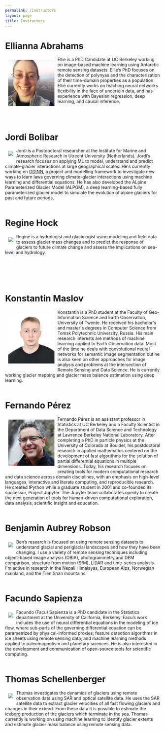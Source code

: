 ```yaml
---
permalink: /instructors
layout: page
title: Instructors
---
```


# Ellianna Abrahams
<div>
<div style="float: left; padding: 10px">
<img src="assets/imgs/ellie.jpg" width="150">
</div>
<div>
Ellie is a PhD Candidate at UC Berkeley working on image-based machine learning using Antarctic remote sensing datasets. Ellie’s PhD focuses on the detection of polynyas and the characterization of their time-domain properties as a population. Ellie currently works on teaching neural networks flexibility in the face of uncertain data, and has experience with Bayesian regression, deep learning, and causal inference.
</div>
</div>
<br>
<br>
<br>

# Jordi Bolibar
<div>
<div style="float: left; padding: 10px">
<img src="https://jordibolibar.files.wordpress.com/2018/03/img_20180228_095507667_hdr.jpg" width="150">
</div>
<div>
Jordi is a Postdoctoral researcher at the Institute for Marine and Atmospheric Research in Utrecht University (Netherlands). Jordi’s research focuses on applying ML to model, understand and predict climate-glacier interactions at large geographical scales. He's currently working on <a href="https://github.com/ODINN-SciML/ODINN.jl">ODINN</a>, a project and modelling framework to investigate new ways to learn laws governing climate-glacier interactions using machine learning and differential equations.  He has also developed the ALpine Parameterized Glacier Model (ALPGM), a deep learning-based fully parameterized glacier model to simulate the evolution of alpine glaciers for past and future periods.
</div>
</div>
<br>

# Regine Hock 
<div>
<div style="float: left; padding: 10px">
<img src="https://www.mn.uio.no/geo/english/people/aca/geohyd/regineho/regine-hock-150px.png" width="150">
</div>
<div>
Regine is a hydrologist and glaciologist using modeling and field data to assess glacier mass changes and to predict the response of glaciers to future climate change and assess the implications on sea-level and hydrology.
</div>
</div>
<br>
<br>
<br>
<br>
<br>

# Konstantin Maslov
<div>
<div style="float: left; padding: 10px">
<img src="assets/imgs/konstantin.jpg" width="150">
</div>
<div>
Konstantin is a PhD student at the Faculty of Geo-Information Science and Earth Observation, University of Twente. He received his bachelor's and master's degrees in Computer Science from Tomsk Polytechnic University, Russia. His main research interests are methods of machine learning applied to Earth Observation data. Most of the time he deals with convolutional neural networks for semantic image segmentation but he is also keen on other approaches for image analysis and problems at the intersection of Remote Sensing and Data Science.  He is currently working glacier mapping and glacier mass balance estimation using deep learning.
</div>
</div>
<br>

# Fernando Pérez
<div>
<div style="float: left; padding: 10px">
<img src="https://github.com/Machine-Learning-in-Glaciology-Workshop/Machine-Learning-in-Glaciology-Workshop.github.io/blob/master/assets/imgs/fernando_perez_-_photo_square.png?raw=true" width="150">
</div>
<div>
Fernando Pérez is an assistant professor in Statistics at UC Berkeley and a Faculty Scientist in the Department of Data Science and Technology at Lawrence Berkeley National Laboratory. After completing a PhD in particle physics at the University of Colorado at Boulder, his postdoctoral research in applied mathematics centered on the development of fast algorithms for the solution of partial differential equations in multiple dimensions.  Today, his research focuses on creating tools for modern computational research and data science across domain disciplines, with an emphasis on high-level languages, interactive and literate computing, and reproducible research.  He created IPython while a graduate student in 2001 and co-founded its successor, Project Jupyter. The Jupyter team collaborates openly to create the next generation of tools for human-driven computational exploration, data analysis, scientific insight and education.
</div>
</div>
<br>


# Benjamin Aubrey Robson
<div>
<div style="float: left; padding: 10px">
<img src="https://www.uib.no/sites/w3.uib.no/files/media/img_1527.jpg" width="150">
</div>
<div>
Ben’s research is focused on using remote sensing datasets to understand glacial and periglacial landscapes and how they have been changing. I use a variety of remote sensing techniques including object-based image analysis (OBIA), photogrammetry and DEM comparison, structure from motion (SfM), LiDAR and time-series analysis. I'm active in research in the Nepali Himalayas, European Alps, Norwegian mainland, and the Tien Shan mountains.
</div>
</div>
<br>

# Facundo Sapienza
<div>
<div style="float: left; padding: 10px">
<img src="https://avatars.githubusercontent.com/u/39526081?v=4" width="150">
</div>
<div>
Facundo (Facu) Sapienza is a PhD candidate in the Statistics department at the University of California, Berkeley. Facu’s work includes the use of neural differential equations in the modeling of ice flow, where sub-parts of the governing differential equation can be parametrized by physical-informed proxies; feature detection algorithms in ice sheets using remote sensing data; and machine learning methods applied to paleomagnetism and planetary sciences. He is also interested in the development and communication of open-source tools for scientific computing. 
</div>
</div>
<br>

# Thomas Schellenberger
<div>
<div style="float: left; padding: 10px">
<img src="https://www.mn.uio.no/geo/forskning/aktuelt/arrangementer/disputaser/2016/pdf/schellenberger150px.jpg" width="150">
</div>
<div>
Thomas investigates the dynamics of glaciers using remote observation data using SAR and optical satellite data. He uses the SAR satellite data to extract glacier velocities of all fast flowing glaciers and changes in their extend. From these data it is possible to estimate the iceberg production of the glaciers which terminate in the sea. Thomas currently is working on using machine learning to identify glacier extents and estimate glacier mass balance using remote sensing data.
</div>
</div>
